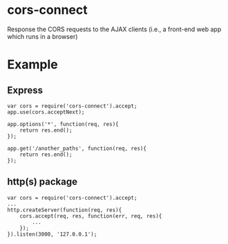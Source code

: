 # cors-connect
Response the CORS requests to the AJAX clients (i.e., a front-end web app which runs in a browser)


# Example

## Express
	
	var cors = require('cors-connect').accept;
	app.use(cors.acceptNext);
	
	app.options('*', function(req, res){
		return res.end();
	});
	
	app.get('/another_paths', function(req, res){
		return res.end();
	});


## http(s) package
	
	var cors = require('cors-connect').accept;
	...
	http.createServer(function(req, res){
		cors.accept(req, res, function(err, req, res){
			...
		});
	}).listen(3000, '127.0.0.1');


